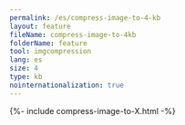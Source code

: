 ```yaml
---
permalink: /es/compress-image-to-4-kb
layout: feature
fileName: compress-image-to-4kb
folderName: feature
tool: imgcompression
lang: es
size: 4
type: kb
nointernationalization: true
---
```

{%- include compress-image-to-X.html -%}       
